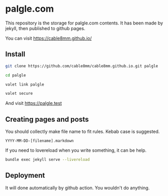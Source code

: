 # palgle.com

This repository is the storage for palgle.com contents. It has been made by jekyll, then published to github pages.

You can visit https://cable8mm.github.io/

## Install

```sh
git clone https://github.com/cable8mm/cable8mm.github.io.git palgle

cd palgle

valet link palgle

valet secure
```

And visit https://palgle.test

## Creating pages and posts

You should collectly make file name to fit rules. Kebab case is suggested.

    YYYY-MM-DD-[filename].markdown

If you need to lovereload when you write something, it can be help.

```sh
bundle exec jekyll serve --livereload
```

## Deployment

It will done automatically by github action. You wouldn't do anything.
